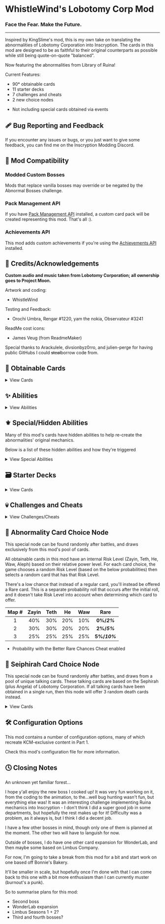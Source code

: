 # WhistleWind's Lobotomy Corp Mod

### Face the Fear. Make the Future.
---
Inspired by KingSlime's mod, this is my own take on translating the abnormalities of Lobotomy Corporation into Inscryption.
The cards in this mod are designed to be as faithful to their original counterparts as possible while still being quote-on-quote "balanced".

Now featuring the abnormalities from Library of Ruina!

Current Features:
- 90* obtainable cards
- 11 starter decks
- 7 challenges and cheats
- 2 new choice nodes

* Not including special cards obtained via events

## 🩹 Bug Reporting and Feedback
If you encounter any issues or bugs, or you just want to give some feedback, you can find me on the Inscryption Modding Discord.

## 🔗 Mod Compatibility
### Modded Custom Bosses
Mods that replace vanilla bosses may override or be negated by the Abnormal Bosses challenge.

### Pack Management API
If you have [Pack Management API](https://inscryption.thunderstore.io/package/Infiniscryption/Pack_Management_API/) installed,
a custom card pack will be created representing this mod. That's all :\).

### Achievements API
This mod adds custom achievements if you're using the [Achievements API](https://inscryption.thunderstore.io/package/Infiniscryption/Achievements/) installed.

## 💌 Credits/Acknowledgements
**Custom audio and music taken from Lobotomy Corporation; all ownership goes to Project Moon.**

Artwork and coding:
- WhistleWind

Testing and Feedback:
- Orochi Umbra, Rengar #1220, yam the nokia, Observateur #3241

ReadMe cost icons:
- James Veug (from ReadmeMaker)

Special thanks to Arackulele, divsionbyz0rro, and julien-perge for having public GitHubs I could ~~steal~~borrow code from.

## 📜 Obtainable Cards
<details>
<summary>View Cards</summary>

<br>

<details>
<summary>Table Key</summary>

<br>**Toxic:** Kills survivors when eaten at the Campfire.
<br>**Singleton:** Can only have one copy in your deck at a time.
<br>**Spell:** Can be played on top of other cards, dies upon being played.
<br>**Event:** Only obtainable via a special event performed in-game.

<br>**M:** Mirror stat icon
<br>**S:** Sacrifice stat icon
<br>**T:** Passing Time stat icon
<br>**N:** Nihil stat icon
<br>**SP:** Sigil Power stat icon
<br>**SL:** Slimes stat icon
</details>

<br>

|NAME|STATS|COST|SIGILS|TRIBES|TRAITS|OTHER|
|:---|:---:|:--:|:-----|:-----|:-----|:----|
|Standard Training-Dummy Rabbit|0/2|<img src='https://i.imgur.com/C22peXt.png'>||Mechanical|||
|Scorched Girl|1/1|<img src='https://i.imgur.com/beJhD7d.png'>|Volatile|Anthropoid|Toxic||
|One Sin and Hundreds of Good Deeds|0/1|<img src='https://i.imgur.com/GeMgIce.png'>|||||
|Magical Girl|1/2|<img src='https://i.imgur.com/H6vESv7.png'>|Opportunistic|Fae|MagicalGirl|Singleton|
|The Queen of Hatred|8/2|<img src='https://i.imgur.com/H6vESv7.png'>|Opportunistic, Piercing|Fae, Reptile|MagicalGirl|Singleton|
|Happy Teddy Bear|1/5|<img src='https://i.imgur.com/5EnVPo0.png'>|Guardian||||
|Red Shoes|0/3|<img src='https://i.imgur.com/XmTnHld.png'>|Guardian, Sharp Quills||Terrain||
|Theresia|0/2|<img src='https://i.imgur.com/vUBgPOO.png'>|Healer|Mechanical|||
|Old Lady|1/2|<img src='https://i.imgur.com/beJhD7d.png'>|Stinky|Anthropoid|||
|Nameless Fetus|0/1|<img src='https://i.imgur.com/XmTnHld.png'>|Worthy Sacrifice, Many Lives|Anthropoid|Goat||
|The Lady Facing the Wall|1/2|<img src='https://i.imgur.com/UvtK0PY.png'>|Sharp Quills|Anthropoid|||
|Nothing There|1/1|<img src='https://i.imgur.com/62GUUAC.png'>|Mighty Leap||NonOption|Rare, Singleton|
|⤷ Nothing There True|3/3|<img src='https://i.imgur.com/62GUUAC.png'>|Fledgling|Canine, Hooved, Reptile||Singleton|
|⤷ Nothing There Egg|0/3|<img src='https://i.imgur.com/Ckvc6Ww.png'>|Fledgling|||Singleton|
|⤷ Nothing There Final|8/8|<img src='https://i.imgur.com/8SvThbo.png'>|Piercing, Persistent|||Singleton|
|1.76 MHz|2/1|<img src='https://i.imgur.com/9tZzgbv.png'>|Annoying||Terrain||
|Singing Machine|0/4|<img src='https://i.imgur.com/H6vESv7.png'>|Aggravating, Team Leader|Mechanical|Orchestral||
|The Silent Orchestra|2/6|<img src='https://i.imgur.com/Ckvc6Ww.png'>|Conductor|Anthropoid|Orchestral|Rare|
|Warm-Hearted Woodsman|2/3|<img src='https://i.imgur.com/62GUUAC.png'>|Woodcutter||||
|The Snow Queen|2/2|<img src='https://i.imgur.com/62GUUAC.png'>|Ruler of Frost|Fae|||
|Big Bird|2/4|<img src='https://i.imgur.com/62GUUAC.png'>|Cycler|Bird|BlackForest|Singleton|
|All-Around Helper|1/2|<img src='https://i.imgur.com/9tZzgbv.png'>|Sprinter, Bi Strike||||
|Snow White's Apple|1/1|<img src='https://i.imgur.com/XmTnHld.png'>|Roots|Botanic|Toxic||
|Spider Bud|0/3|<img src='https://i.imgur.com/UvtK0PY.png'>|Broodmother|Insect|||
|Beauty and the Beast|0/1|<img src='https://i.imgur.com/GeMgIce.png'>|Cursed|Insect, Hooved|||
|Plague Doctor|0/3|<img src='https://i.imgur.com/XmTnHld.png'>|Healer, Airborne|Divine||Singleton|
|Don't Touch Me|0/1|<img src='https://i.imgur.com/vUBgPOO.png'>|Punisher|Mechanical|Toxic, Terrain||
|Rudolta of the Sleigh|2/3|<img src='https://i.imgur.com/62GUUAC.png'>|Gift Giver, Sprinter|Hooved|||
|Queen Bee|0/4|<img src='https://i.imgur.com/62GUUAC.png'>|Queen Nest|Insect|||
|Bloodbath|0/1|<img src='https://i.imgur.com/H6vESv7.png'>|||Goat||
|⤷ Bloodbath|0/1|<img src='https://i.imgur.com/H6vESv7.png'>|Worthy Sacrifice||||
|⤷ Bloodbath|S/2|<img src='https://i.imgur.com/H6vESv7.png'>|Worthy Sacrifice||||
|⤷ Bloodbath|S+1/2|<img src='https://i.imgur.com/62GUUAC.png'>|Worthy Sacrifice, Bone King||||
|Opened Can of WellCheers|1/1|<img src='https://i.imgur.com/H6vESv7.png'>|Sprinter, Waterborne||||
|Alriune|4/5|<img src='https://i.imgur.com/Ckvc6Ww.png'>|Sprinter|Botanic|||
|Forsaken Murderer|4/1|<img src='https://i.imgur.com/66XMPEU.png'>||Anthropoid|||
|Child of the Galaxy|0/0|<img src='https://i.imgur.com/H6vESv7.png'>|Lonely|Anthropoid||Spell|
|Punishing Bird|1/1|<img src='https://i.imgur.com/H6vESv7.png'>|Punisher, Airborne|Bird|Toxic, BlackForest|Singleton|
|Little Red Riding Hooded Mercenary|2/5|<img src='https://i.imgur.com/Ckvc6Ww.png'>|Sniper|Anthropoid|||
|Big And Will Be Bad Wolf|3/3|<img src='https://i.imgur.com/Ckvc6Ww.png'>|Assimilator|Canine|||
|You're Bald...|0/2|<img src='https://i.imgur.com/vUBgPOO.png'>|Fecundity||||
|Fragment of the Universe|1/2|<img src='https://i.imgur.com/H6vESv7.png'>|Piercing|Divine|||
|Crumbling Armour|0/3|<img src='https://i.imgur.com/UvtK0PY.png'>|Courageous||Terrain||
|Judgement Bird|1/1|<img src='https://i.imgur.com/62GUUAC.png'>|Sniper|Bird|BlackForest|Singleton|
|Apocalypse Bird|3/12|<img src='https://i.imgur.com/8SvThbo.png'>|Omni Strike, Bi Strike, Made of Stone|Bird||Event, Singleton|
|The King of Greed|0/2|<img src='https://i.imgur.com/H6vESv7.png'>|Fledgling|Fae|MagicalGirl|Singleton|
|⤷ The King of Greed|2/5|<img src='https://i.imgur.com/H6vESv7.png'>|Cycler|Fae|MagicalGirl|Singleton|
|The Little Prince|1/4|<img src='https://i.imgur.com/62GUUAC.png'>|Sporogenic|Botanic|||
|Laetitia|1/1|<img src='https://i.imgur.com/H6vESv7.png'>|Gift Giver|Fae|||
|Funeral of the Dead Butterflies|1/3|<img src='https://i.imgur.com/62GUUAC.png'>|Double Strike|Insect|||
|Der Freischütz|2/2|<img src='https://i.imgur.com/62GUUAC.png'>|Sniper, Persistent|Fae||Rare|
|Dream of a Black Swan|2/5|<img src='https://i.imgur.com/Ckvc6Ww.png'>|Nettle Clothes|Bird||Rare|
|The Dreaming Current|4/2|<img src='https://i.imgur.com/Ckvc6Ww.png'>|Rampager, Waterborne||||
|The Burrowing Heaven|0/1|<img src='https://i.imgur.com/beJhD7d.png'>|Guardian, Sentry|Divine|||
|The Knight of Despair|1/4|<img src='https://i.imgur.com/62GUUAC.png'>|Protector|Fae|MagicalGirl|Singleton|
|⤷ The Knight of Despair|1/4|<img src='https://i.imgur.com/62GUUAC.png'>|Piercing, Bi Strike|Fae|MagicalGirl|Singleton|
|The Naked Nest|0/3|<img src='https://i.imgur.com/UvtK0PY.png'>|Serpent's Nest|Insect|Toxic||
|The Mountain of Smiling Bodies|2/1|<img src='https://i.imgur.com/62GUUAC.png'>|Assimilator|||Rare|
|Schadenfreude|1/1|<img src='https://i.imgur.com/9tZzgbv.png'>|Sentry|Mechanical|||
|The Heart of Aspiration|1/2|<img src='https://i.imgur.com/H6vESv7.png'>|Leader||||
|Notes from a Crazed Researcher|2/0|<img src='https://i.imgur.com/XmTnHld.png'>|Give Stats Sigils, Brittle|||Target Spell|
|Flesh Idol|0/4|<img src='https://i.imgur.com/beJhD7d.png'>|Aggravating, Transformer|Divine|||
|↺ Flesh Idol Good|0/4|<img src='https://i.imgur.com/beJhD7d.png'>|Team Leader, Team Leader, Transformer|Divine|||
|Giant Tree Sap|0/3|<img src='https://i.imgur.com/XmTnHld.png'>|Morsel, Many Lives|Botanic||Rare|
|The Mirror of Adjustment|M/1|<img src='https://i.imgur.com/H6vESv7.png'>|Woodcutter||Terrain||
|Shelter from the 27th of March|0/0|<img src='https://i.imgur.com/9tZzgbv.png'>|Give Sigils, Aggravating, Repulsive|||Target Spell|
|Fairy Festival|1/1|<img src='https://i.imgur.com/H6vESv7.png'>|Bloodfiend|Fae|||
|Meat Lantern|1/2|<img src='https://i.imgur.com/62GUUAC.png'>|Punisher, Mighty Leap||Toxic||
|We can Change Anything|1/1|<img src='https://i.imgur.com/H6vESv7.png'>|Grinder||||
|Express Train to Hell|0/1|<img src='https://i.imgur.com/vUBgPOO.png'>|The Train|Mechanical||Rare|
|Scarecrow Searching for Wisdom|1/1|<img src='https://i.imgur.com/UvtK0PY.png'>|Bloodfiend|Botanic|EmeraldCity||
|Dimensional Refraction Variant|SP/SP|<img src='https://i.imgur.com/62GUUAC.png'>|Amorphous||||
|CENSORED|4/4|<img src='https://i.imgur.com/Ckvc6Ww.png'>|Bloodfiend|||Rare|
|Skin Prophecy|0/3|<img src='https://i.imgur.com/H6vESv7.png'>|Witness|Divine|||
|Portrait of Another World|0/4|<img src='https://i.imgur.com/H6vESv7.png'>|Reflector||||
|Today's Shy Look|1/2|<img src='https://i.imgur.com/H6vESv7.png'>||Anthropoid|||
|⇆ Today's Neutral Look|1/2|<img src='https://i.imgur.com/H6vESv7.png'>|Unkillable|Anthropoid|||
|⇆ Today's Happy Look|1/3|<img src='https://i.imgur.com/H6vESv7.png'>||Anthropoid|||
|⇆ Today's Angry Look|2/1|<img src='https://i.imgur.com/H6vESv7.png'>||Anthropoid|||
|Blue Star|0/4|<img src='https://i.imgur.com/Ckvc6Ww.png'>|Transformer|Divine||Rare|
|↺ Blue Star|0/4|<img src='https://i.imgur.com/8SvThbo.png'>|Idol, Transformer|Divine|||
|↺ Blue Star|4/4|<img src='https://i.imgur.com/8SvThbo.png'>|Omni Strike, Transformer|Divine|||
|You Must Be Happy|0/2|<img src='https://i.imgur.com/vUBgPOO.png'>|Scrambler|||Target Spell|
|Luminous Bracelet|0/2|<img src='https://i.imgur.com/9tZzgbv.png'>|Give Stats Sigils, Greedy Healing|||Target Spell|
|Behaviour Adjustment|0/1|<img src='https://i.imgur.com/9tZzgbv.png'>|Corrector|Mechanical|||
|Old Faith and Promise|0/1|<img src='https://i.imgur.com/9tZzgbv.png'>|Alchemist|Mechanical|||
|Porccubus|1/1|<img src='https://i.imgur.com/i9oPLUJ.png'>|Touch of Death|Botanic|||
|Void Dream|1/1|<img src='https://i.imgur.com/H6vESv7.png'>|Fledgling, Airborne|Hooved|||
|⤷ Void Dream Rooster|2/3|<img src='https://i.imgur.com/62GUUAC.png'>|Stinky|Hooved, Bird|||
|Grave of Cherry Blossoms|0/3|<img src='https://i.imgur.com/62GUUAC.png'>|Bloodfiend, Sharp Quills|Botanic|||
|The Firebird|2/3|<img src='https://i.imgur.com/62GUUAC.png'>|Scorching, Airborne|Bird|||
|Yin|2/3|<img src='https://i.imgur.com/62GUUAC.png'>|Waterborne, Sprinter|||Singleton|
|Yang|0/3|<img src='https://i.imgur.com/H6vESv7.png'>|Regenerator|||Singleton|
|Backward Clock|0/1|<img src='https://i.imgur.com/vUBgPOO.png'>|Time Machine||Terrain, NonOption|Rare, Singleton|
|Il Pianto Della Luna|2/7|<img src='https://i.imgur.com/Ckvc6Ww.png'>|Group Healer|Bird|||
|Army in Pink|3/3|<img src='https://i.imgur.com/62GUUAC.png'>|Clinger, Protector|||Rare|
|Army in Black|3/3|<img src='https://i.imgur.com/62GUUAC.png'>|Brittle, Volatile||||
|Ppodae|1/1|<img src='https://i.imgur.com/UvtK0PY.png'>|Stinky, Fledgling|Canine|||
|⤷ Ppodae|3/2|<img src='https://i.imgur.com/66XMPEU.png'>|Stinky|Canine|||
|Parasite Tree|0/3|<img src='https://i.imgur.com/H6vESv7.png'>|Gardener|Botanic|||
|Melting Love|SL/5|<img src='https://i.imgur.com/i9oPLUJ.png'>|Made of Slime||Toxic|Rare|
|Honoured Monk|2/1|<img src='https://i.imgur.com/62GUUAC.png'>|Fledgling|Anthropoid|||
|⤷ Clouded Monk|4/2|<img src='https://i.imgur.com/62GUUAC.png'>||Anthropoid|||
|The Servant of Wrath|2/2|<img src='https://i.imgur.com/62GUUAC.png'>|Scorching|Fae|MagicalGirl||
|⤷ The Servant of Wrath|3/2|<img src='https://i.imgur.com/62GUUAC.png'>|Double Strike|Fae, Reptile|MagicalGirl||
|Price of Silence|T/3|<img src='https://i.imgur.com/62GUUAC.png'>|||||
|Pinocchio|0/1|<img src='https://i.imgur.com/GeMgIce.png'>|Copycat|Botanic|||
|Nosferatu|1/2|<img src='https://i.imgur.com/62GUUAC.png'>|Bloodfiend, Fledgling|Fae|||
|⤷ Nosferatu Beast|3/2|<img src='https://i.imgur.com/Ckvc6Ww.png'>|Bloodfiend, Bloodfiend|Fae|||
|The Road Home|1/1|<img src='https://i.imgur.com/H6vESv7.png'>|Follow the Leader|Fae|EmeraldCity||
|Scaredy Cat|0/1|<img src='https://i.imgur.com/H6vESv7.png'>|||EmeraldCity||
|⇆ Scaredy Cat|2/6|<img src='https://i.imgur.com/62GUUAC.png'>|||EmeraldCity||
|Ozma|1/2|<img src='https://i.imgur.com/H6vESv7.png'>|Rightful Heir|Fae|EmeraldCity|Singleton|
|Silent Girl|2/2|<img src='https://i.imgur.com/62GUUAC.png'>|Persecutor|Anthropoid||Rare|
|The Adult Who Tells Lies|1/8|<img src='https://i.imgur.com/62GUUAC.png'>|False Throne|Anthropoid||Event, Singleton|
|The Jester of Nihil|N/7|<img src='https://i.imgur.com/66XMPEU.png'>|Return to Nihil|Fae||Event, Singleton|
</details>

## ✨ Abilities
<details>
<summary>View Abilities</summary>

|NAME|DESCRIPTION|
|:---|:----------|
|Time Machine|Activate: End the current battle or phase and remove this card from the player's deck. Remove an additional card from the deck based on their power level.||
|Apostle|*Thou wilt abandon flesh and be born again.*||
|True Saviour|*My story is nowhere, unknown to all.*||
|Confession and Pentinence|*Activate: Keep faith with unwavering resolve.*||
</details>

## ⚜️ Special/Hidden Abilities
Many of this mod's cards have hidden abilities to help re-create the abnormalities' original mechanics.

Below is a list of these hidden abilities and how they're triggered

<details>
<summary>View Special Abilities</summary>

|NAME|Card|TRIGGER|
|:---|:---|:------|
|Adoration							|When this card's Health is low during upkeep.		|
|Justice							|When an adjacent card dies.						|
|Blind Rage							|When this card attacks.							|
|Concord							|When this card is adjacent to its other half.		|
|Bless								|When the clock strikes twelve in My presence.		|
|CENSORED							|When this card kills another card.					|
|Cowardly							|When there's a non-Structure ally on the board.	|
|The Sword Sharpened with Tears		|When an adjacent card dies.						|
|Mimicry							|When this car dies.								|
|In the Name of Love and Hate		|When one player loses more cards than the other.	|
|Justitia							|When this card targets another card.				|
|Pink								|When ally cards die.								|
|Syrinx								|When this card is sacrificed.						|
|The Homing Instinct				|When this card moves.								|
|Today's Expression					|When this card is drawn.							|
|Wrist Cutter						|When another card is sacrificed.					|
|Sap								|When this card is sacrificed.						|
|Smile								|When this card kills another card.					|
|Sound of a Star					|When this card attacks.							|
|Crimson Scar						|When a specific card resolves on the board.		|
</details>

## 🗃️ Starter Decks
<details>
<summary>View Cards</summary>

- \* = If 'DisableRuina' is active in the config, these cards will be replaced by a different card.
- S = Special requirement to unlock (can be changed in the config settings)

|NAME|CARDS|UNLOCK LVL|
|:---|:----|:--------:|
|Random Mod Cards|3+ random mod cards																  |0|
|First Day		 |One Sin and Hundreds of Good Deeds<br>Fairy Festival<br>Old Lady					  |0|
|Lonely Friends	 |Scorched Girl<br>Laetitia<br>Child of the Galaxy									  |2|
|Blood Machines	 |We Can Change Anything<br>Singing Machine<br>All-Around Helper					  |4|
|People Pleasers |Today's Shy Look<br>Pinocchio*<br>Behaviour Adjustment							  |5|
|Freak Show		 |Beauty and the Beast<br>Void Dream<br>Queen Bee									  |6|
|Apocrypha		 |Fragment of the Universe<br>Skin Prophecy<br>Price of Silence*					  |7|
|Keter			 |Bloodbath<br>The Burrowing Heaven<br>The Snow Queen								  |8|
|Road to Oz		 |The Road Home*<br>Scarecrow Searching for Wisdom<br>Warm-Hearted Woodsman<br>Ozma*  |S|
|Magical Girls!	 |The Knight of Despair<br>Magical Girl H<br>The King of Greed<br>The Servant of Wrath*S|
|Twilight		 |Punishing Bird<br>Big Bird<br>Judgement Bird										  |S|
</details>

## 💀 Challenges and Cheats
<details>
<summary>View Challenges/Cheats</summary>

|NAME				|PTS	|DESCRIPTION|
|:------------------|:----:|:----------|
|Abnormal Encounters|15		|All regular battles will only use abnormality cards.			|
|Abnormal Bosses	|20		|Bosses will only play abnormality cards.						|
|Miracle Worker		|12		|Leshy will play Plague Doctor against you. Beware the Clock.	|
|Final Apocalypse	|70		|Leshy is replaced as the final boss of the run with the Beast.	|
|Better Rare Chances|-10	|Rare cards are more likely to appear at abnormal choice nodes.	|
|Start with a Beast |-15	|Start your run with Apocalypse Bird in your deck.				|
|Start with a Fool  |-15	|Start your run with Jester of Nihil in your deck.				|
|Start with a Liar  |-15	|Start your run with Adult Who Tells Lies in your deck.			|
</details>

## 🎰 Abnormality Card Choice Node
This special node can be found randomly after battles, and draws exclusively from this mod's pool of cards.

All obtainable cards in this mod have an internal Risk Level (Zayin, Teth, He, Waw, Aleph) based on their relative power level.
For each card choice, the game chooses a random Risk Level (based on the below probabilities) then selects a random card that has that Risk Level.

There's a low chance that instead of a regular card, you'll instead be offered a Rare card.
This is a separate probability roll that occurs after the initial roll, and it doesn't take Risk Level into account when determining which card to offer.

|Map #|Zayin|Teth|He|Waw|**Rare**|
|:-:|:-:|:-:|:-:|:-:|:-:|
|1|40%|30%|20%|10%|**0%/*2%***|
|2|30%|30%|20%|20%|**2%/*5%***|
|3|25%|25%|25%|25%|**5%/*10%***|

* Probability with the Better Rare Chances Cheat enabled

## 🎰 Seiphirah Card Choice Node
This special node can be found randomly after battles, and draws from a pool of unique talking cards.
These talking cards are based on the Sephirah (plus Angela) of Lobotomy Corporation.
If all talking cards have been obtained in a single run, then this node will offer 3 random death cards instead.

<details>
<summary>View Cards</summary>

|NAME|STATS|COST|SIGILS|
|:---|:---:|:--:|:-----|
|Malkuth|1/2|<img src='https://i.imgur.com/XmTnHld.png'>|Leader|
|Yesod|2/3|<img src='https://i.imgur.com/62GUUAC.png'>|Hoarder|
|Hod|1/2|<img src='https://i.imgur.com/XmTnHld.png'>|Protector|
|Netzach|0/3|<img src='https://i.imgur.com/H6vESv7.png'>|Greedy Healing, Burrower|
|Tiphereth|1/3|<img src='https://i.imgur.com/9tZzgbv.png'>|Gift Giver|
|Chesed|1/4|<img src='https://i.imgur.com/OYmdUg3.png'>|Regenerator, Healer|
|Gebura|3/5|<img src='https://i.imgur.com/Ckvc6Ww.png'>|Blood Lust, Persistent|
|Binah|3/5|<img src='https://i.imgur.com/Ckvc6Ww.png'>|Sniper, Piercing|
|Hokma|1/4|<img src='https://i.imgur.com/62GUUAC.png'>|Neutered Latch|
|Angela|2/3|<img src='https://i.imgur.com/mBwmFpx.png'>|Persecutor, Ruler of Frost|
</details>

## 🛠️ Configuration Options
This mod contains a number of configuration options, many of which recreate KCM-exclusive content in Part 1.

Check this mod's configuration file for more information.

## 🕓 Closing Notes
An unknown yet familiar forest...

I hope y'all enjoy the new boss I cooked up!
It was very fun working on it, from the coding to the animation, to the...well bug hunting wasn't fun, but everything else was!
It was an interesting challenge implementing Ruina mechanics into Inscryption - I don't think I did a super good job in some departments, but hopefully the rest makes up for it!
Difficulty was a problem, as it always is, but I think I did a decent job.

I have a few other bosses in mind, though only one of them is planned at the moment.
The other two will have to languish for now.

Outside of bosses, I do have one other card expansion for WonderLab, and then maybe some based on Limbus Company.

For now, I'm going to take a break from this mod for a bit and start work on one based off Bonnie's Bakery.

It'll be smaller in scale, but hopefully once I'm done with that I can come back to this one with a bit more enthusiasm than I can currently muster (burnout's a punk).

So to summarise plans for this mod:
- Second boss
- WonderLab expansion
- Limbus Seasons 1 + 2?
- Third and fourth bosses?